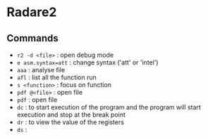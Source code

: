 # Radare2

## Commands

* ```r2 -d <file>``` : open debug mode
* ```e asm.syntax=att``` : change syntax ('att' or 'intel')
* ```aaa``` : analyse file
* ```afl``` : list all the function run
* ```s <function>``` : focus on function
* ```pdf @<file>``` : open file 
* ```pdf``` : open file
* ```dc``` : to start execution of the program and the program will start execution and stop at the break point
* ```dr``` : to view the value of the registers
* ```ds``` : 
